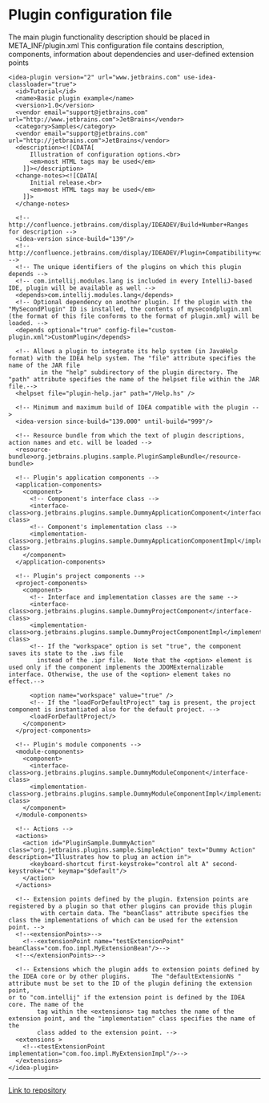 Plugin configuration file
=======
The main plugin functionality description should be placed in META_INF/plugin.xml
This configuration file contains description, components, information about dependencies and user-defined extension points

    <idea-plugin version="2" url="www.jetbrains.com" use-idea-classloader="true">
      <id>Tutorial</id>
      <name>Basic plugin example</name>
      <version>1.0</version>
      <vendor email="support@jetbrains.com" url="http://www.jetbrains.com">JetBrains</vendor>
      <category>Samples</category>
      <vendor email="support@jetbrains.com" url="http://jetbrains.com">JetBrains</vendor>
      <description><![CDATA[
          Illustration of configuration options.<br>
          <em>most HTML tags may be used</em>
        ]]></description>
      <change-notes><![CDATA[
          Initial release.<br>
          <em>most HTML tags may be used</em>
        ]]>
      </change-notes>

      <!-- http://confluence.jetbrains.com/display/IDEADEV/Build+Number+Ranges for description -->
      <idea-version since-build="139"/>
      <!-- http://confluence.jetbrains.com/display/IDEADEV/Plugin+Compatibility+with+IntelliJ+Platform+Products -->
      <!-- The unique identifiers of the plugins on which this plugin depends -->
      <!-- com.intellij.modules.lang is included in every IntelliJ-based IDE, plugin will be available as well -->
      <depends>com.intellij.modules.lang</depends>
      <!-- Optional dependency on another plugin. If the plugin with the "MySecondPlugin" ID is installed, the contents of mysecondplugin.xml (the format of this file conforms to the format of plugin.xml) will be loaded. -->
      <depends optional="true" config-file="custom-plugin.xml">CustomPlugin</depends>

      <!-- Allows a plugin to integrate its help system (in JavaHelp format) with the IDEA help system. The "file" attribute specifies the name of the JAR file
             in the "help" subdirectory of the plugin directory. The "path" attribute specifies the name of the helpset file within the JAR file.-->
      <helpset file="plugin-help.jar" path="/Help.hs" />

      <!-- Minimum and maximum build of IDEA compatible with the plugin -->
      <idea-version since-build="139.000" until-build="999"/>

      <!-- Resource bundle from which the text of plugin descriptions, action names and etc. will be loaded -->
      <resource-bundle>org.jetbrains.plugins.sample.PluginSampleBundle</resource-bundle>

      <!-- Plugin's application components -->
      <application-components>
        <component>
          <!-- Component's interface class -->
          <interface-class>org.jetbrains.plugins.sample.DummyApplicationComponent</interface-class>
          <!-- Component's implementation class -->
          <implementation-class>org.jetbrains.plugins.sample.DummyApplicationComponentImpl</implementation-class>
        </component>
      </application-components>

      <!-- Plugin's project components -->
      <project-components>
        <component>
          <!-- Interface and implementation classes are the same -->
          <interface-class>org.jetbrains.plugins.sample.DummyProjectComponent</interface-class>
          <implementation-class>org.jetbrains.plugins.sample.DummyProjectComponentImpl</implementation-class>
          <!-- If the "workspace" option is set "true", the component saves its state to the .iws file
            instead of the .ipr file.  Note that the <option> element is used only if the component implements the JDOMExternalizable interface. Otherwise, the use of the <option> element takes no effect.-->

          <option name="workspace" value="true" />
          <!-- If the "loadForDefaultProject" tag is present, the project component is instantiated also for the default project. -->
          <loadForDefaultProject/>
        </component>
      </project-components>

      <!-- Plugin's module components -->
      <module-components>
        <component>
          <interface-class>org.jetbrains.plugins.sample.DummyModuleComponent</interface-class>
          <implementation-class>org.jetbrains.plugins.sample.DummyModuleComponentImpl</implementation-class>
        </component>
      </module-components>

      <!-- Actions -->
      <actions>
        <action id="PluginSample.DummyAction" class="org.jetbrains.plugins.sample.SimpleAction" text="Dummy Action" description="Illustrates how to plug an action in">
          <keyboard-shortcut first-keystroke="control alt A" second-keystroke="C" keymap="$default"/>
        </action>
      </actions>

      <!-- Extension points defined by the plugin. Extension points are registered by a plugin so that other plugins can provide this plugin
             with certain data. The "beanClass" attribute specifies the class the implementations of which can be used for the extension point. -->
      <!--<extensionPoints>-->
        <!--<extensionPoint name="testExtensionPoint" beanClass="com.foo.impl.MyExtensionBean"/>-->
      <!--</extensionPoints>-->

      <!-- Extensions which the plugin adds to extension points defined by the IDEA core or by other plugins.      The "defaultExtensionNs " attribute must be set to the ID of the plugin defining the extension point,
    or to "com.intellij" if the extension point is defined by the IDEA core. The name of the
            tag within the <extensions> tag matches the name of the extension point, and the "implementation" class specifies the name of the
            class added to the extension point. -->
      <extensions >
        <!--<testExtensionPoint implementation="com.foo.impl.MyExtensionImpl"/>-->
      </extensions>
    </idea-plugin>

--------------------

[Link to repository](https://github.com/JetBrains/intellij-community/blob/master/plugins/devkit/resources/META-INF/plugin.xml)



